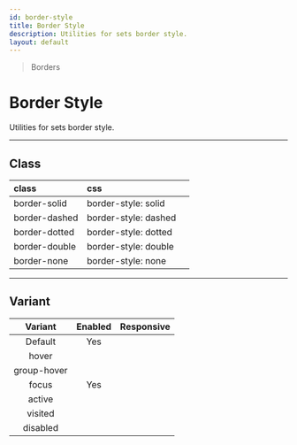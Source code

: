 ```yaml
---
id: border-style
title: Border Style
description: Utilities for sets border style.
layout: default
---
```


> Borders

# Border Style

Utilities for sets border style.

---

## Class

| <span class="px-3 py-1 text-white bg-charcoal-100 rounded-full">class</span> | <span class="px-3 py-1 text-white bg-charcoal-100 rounded-full">css</span> | |
|:--|:--|:-:|
| border-solid | border-style: solid | <y class="w-16 h-8 rounded bg-gray-300 border-2 border-solid"></y> |
| border-dashed | border-style: dashed | <y class="w-16 h-8 rounded bg-gray-300 border-2 border-dashed"></y> |
| border-dotted | border-style: dotted | <y class="w-16 h-8 rounded bg-gray-300 border-2 border-dotted"></y> |
| border-double | border-style: double | <y class="w-16 h-8 rounded bg-gray-300 border-2 border-double"></y> |
| border-none | border-style: none | <y class="w-16 h-8 rounded bg-gray-300 border-2 border-none"></y> |

---

## Variant

| <span class="font-semibold underline">Variant</span> | <span class="font-semibold underline">Enabled</span> | <span class="font-semibold underline">Responsive</span> |
|:-:|:-:|:-:|
| Default | Yes | |
| hover| | |
| group-hover | | |
| focus | Yes | |
| active | | |
| visited | | |
| disabled | | |